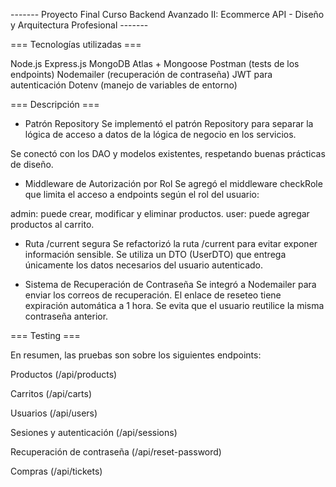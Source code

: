 ------- Proyecto Final Curso Backend Avanzado II: Ecommerce API - Diseño y Arquitectura Profesional -------

=== Tecnologías utilizadas ===

Node.js
Express.js
MongoDB Atlas + Mongoose
Postman (tests de los endpoints)
Nodemailer (recuperación de contraseña)
JWT para autenticación
Dotenv (manejo de variables de entorno)

=== Descripción ===

- Patrón Repository
Se implementó el patrón Repository para separar la lógica de acceso a datos de la lógica de negocio en los servicios.

Se conectó con los DAO y modelos existentes, respetando buenas prácticas de diseño.

- Middleware de Autorización por Rol
Se agregó el middleware checkRole que limita el acceso a endpoints según el rol del usuario:

admin: puede crear, modificar y eliminar productos.
user: puede agregar productos al carrito.

- Ruta /current segura
Se refactorizó la ruta /current para evitar exponer información sensible.
Se utiliza un DTO (UserDTO) que entrega únicamente los datos necesarios del usuario autenticado.

- Sistema de Recuperación de Contraseña
Se integró a Nodemailer para enviar los correos de recuperación.
El enlace de reseteo tiene expiración automática a 1 hora.
Se evita que el usuario reutilice la misma contraseña anterior.

=== Testing ===

En resumen, las pruebas son sobre los siguientes endpoints:

Productos (/api/products)

Carritos (/api/carts)

Usuarios (/api/users)

Sesiones y autenticación (/api/sessions)

Recuperación de contraseña (/api/reset-password)

Compras (/api/tickets)

